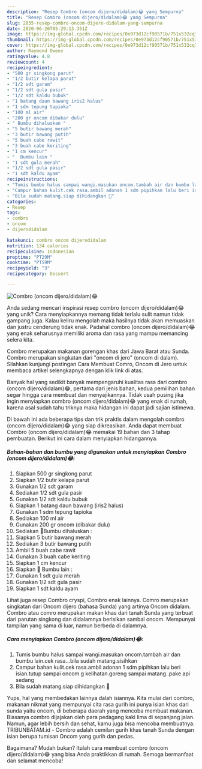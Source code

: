 ```yaml
---
description: "Resep Combro (oncom dijero/didalam)😂 yang Sempurna"
title: "Resep Combro (oncom dijero/didalam)😂 yang Sempurna"
slug: 2835-resep-combro-oncom-dijero-didalam-yang-sempurna
date: 2020-06-26T05:29:13.351Z
image: https://img-global.cpcdn.com/recipes/0e973d12cf90571b/751x532cq70/combro-oncom-dijerodidalam😂-foto-resep-utama.jpg
thumbnail: https://img-global.cpcdn.com/recipes/0e973d12cf90571b/751x532cq70/combro-oncom-dijerodidalam😂-foto-resep-utama.jpg
cover: https://img-global.cpcdn.com/recipes/0e973d12cf90571b/751x532cq70/combro-oncom-dijerodidalam😂-foto-resep-utama.jpg
author: Raymond Owens
ratingvalue: 4.8
reviewcount: 4
recipeingredient:
- "500 gr singkong parut"
- "1/2 butir kelapa parut"
- "1/2 sdt garam"
- "1/2 sdt gula pasir"
- "1/2 sdt kaldu bubuk"
- "1 batang daun bawang iris2 halus"
- "1 sdm tepung tapioka"
- "100 ml air"
- "200 gr oncom dibakar dulu"
- " Bumbu dihaluskan "
- "5 butir bawang merah"
- "3 butir bawang putih"
- "5 buah cabe rawit"
- "3 buah cabe keriting"
- "1 cm kencur"
- "  Bumbu lain "
- "1 sdt gula merah"
- "1/2 sdt gula pasir"
- "1 sdt kaldu ayam"
recipeinstructions:
- "Tumis bumbu halus sampai wangi.masukan oncom.tambah air dan bumbu lain.cek rasa...bila sudah matang.sisihkan"
- "Campur bahan kulit.cek rasa.ambil adonan 1 sdm pipihkan lalu beri isian.tutup sampai oncom g kelihatan.goreng sampai matang..pake api sedang"
- "Bila sudah matang.siap dihidangkan 👏"
categories:
- Resep
tags:
- combro
- oncom
- dijerodidalam

katakunci: combro oncom dijerodidalam 
nutrition: 134 calories
recipecuisine: Indonesian
preptime: "PT29M"
cooktime: "PT59M"
recipeyield: "3"
recipecategory: Dessert

---
```



![Combro (oncom dijero/didalam)😂](https://img-global.cpcdn.com/recipes/0e973d12cf90571b/751x532cq70/combro-oncom-dijerodidalam😂-foto-resep-utama.jpg)

Anda sedang mencari inspirasi resep combro (oncom dijero/didalam)😂 yang unik? Cara menyiapkannya memang tidak terlalu sulit namun tidak gampang juga. Kalau keliru mengolah maka hasilnya tidak akan memuaskan dan justru cenderung tidak enak. Padahal combro (oncom dijero/didalam)😂 yang enak seharusnya memiliki aroma dan rasa yang mampu memancing selera kita.

Combro merupakan makanan gorengan khas dari Jawa Barat atau Sunda. Combro merupakan singkatan dari &#34;oncom di jero&#34; (oncom di dalam). Silahkan kunjungi postingan Cara Membuat Comro, Oncom di Jero untuk membaca artikel selengkapnya dengan klik link di atas.

Banyak hal yang sedikit banyak mempengaruhi kualitas rasa dari combro (oncom dijero/didalam)😂, pertama dari jenis bahan, kedua pemilihan bahan segar hingga cara membuat dan menyajikannya. Tidak usah pusing jika ingin menyiapkan combro (oncom dijero/didalam)😂 yang enak di rumah, karena asal sudah tahu triknya maka hidangan ini dapat jadi sajian istimewa.


Di bawah ini ada beberapa tips dan trik praktis dalam mengolah combro (oncom dijero/didalam)😂 yang siap dikreasikan. Anda dapat membuat Combro (oncom dijero/didalam)😂 memakai 19 bahan dan 3 tahap pembuatan. Berikut ini cara dalam menyiapkan hidangannya.

<!--inarticleads1-->

##### Bahan-bahan dan bumbu yang digunakan untuk menyiapkan Combro (oncom dijero/didalam)😂:

1. Siapkan 500 gr singkong parut
1. Siapkan 1/2 butir kelapa parut
1. Gunakan 1/2 sdt garam
1. Sediakan 1/2 sdt gula pasir
1. Gunakan 1/2 sdt kaldu bubuk
1. Siapkan 1 batang daun bawang (iris2 halus)
1. Gunakan 1 sdm tepung tapioka
1. Sediakan 100 ml air
1. Gunakan 200 gr oncom (dibakar dulu)
1. Sediakan  🎉Bumbu dihaluskan :
1. Siapkan 5 butir bawang merah
1. Sediakan 3 butir bawang putih
1. Ambil 5 buah cabe rawit
1. Gunakan 3 buah cabe keriting
1. Siapkan 1 cm kencur
1. Siapkan  🎉 Bumbu lain :
1. Gunakan 1 sdt gula merah
1. Gunakan 1/2 sdt gula pasir
1. Siapkan 1 sdt kaldu ayam


Lihat juga resep Combro cryspi, Combro enak lainnya. Comro merupakan singkatan dari Oncom dijero (bahasa Sunda) yang artinya Oncom didalam. Combro atau comro merupakan makan khas dari tanah Sunda yang terbuat dari parutan singkong dan didalamnya berisikan sambal oncom. Mempunyai tampilan yang sama di luar, namun berbeda di dalamnya. 

<!--inarticleads2-->

##### Cara menyiapkan Combro (oncom dijero/didalam)😂:

1. Tumis bumbu halus sampai wangi.masukan oncom.tambah air dan bumbu lain.cek rasa...bila sudah matang.sisihkan
1. Campur bahan kulit.cek rasa.ambil adonan 1 sdm pipihkan lalu beri isian.tutup sampai oncom g kelihatan.goreng sampai matang..pake api sedang
1. Bila sudah matang.siap dihidangkan 👏


Yups, hal yang membedakan lainnya dalah isiannya. Kita mulai dari combro, makanan nikmat yang mempunyai cita rasa gurih ini punya isian khas dari sunda yaitu oncom, di beberapa daerah yang mencoba membuat makanan. Biasanya combro dijajakan oleh para pedagang kaki lima di sepanjang jalan. Namun, agar lebih bersih dan sehat, kamu juga bisa mencoba membuatnya. TRIBUNBATAM.id - Combro adalah cemilan gurih khas tanah Sunda dengan isian berupa tumisan Oncom yang gurih dan pedas. 

Bagaimana? Mudah bukan? Itulah cara membuat combro (oncom dijero/didalam)😂 yang bisa Anda praktikkan di rumah. Semoga bermanfaat dan selamat mencoba!
